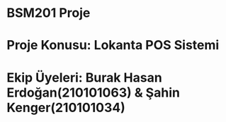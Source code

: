 # BSM201 Proje
# Proje Konusu: Lokanta POS Sistemi
# Ekip Üyeleri: Burak Hasan Erdoğan(210101063) & Şahin Kenger(210101034)

